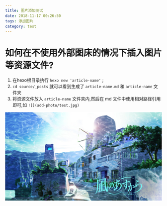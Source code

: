 ```yaml
---
title: 图片添加测试
date: 2018-11-17 00:26:50
tags: 添加图片
category: test
---
```


# 如何在不使用外部图床的情况下插入图片等资源文件?

1. 在hexo根目录执行 `hexo new 'article-name'` ;
2. `cd source/_posts` 就可以看到生成了 `article-name.md` 和 `article-name` 文件夹
3. 将资源文件放入 `article-name` 文件夹内,然后在 md 文件中使用相对路径引用即可,如
`![](add-photo/test.jpg)`

![](add-photo/test.jpg)
